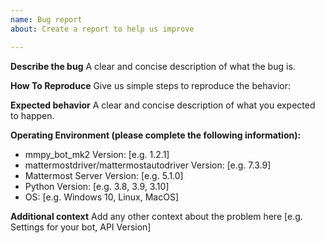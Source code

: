 ```yaml
---
name: Bug report
about: Create a report to help us improve

---
```


**Describe the bug**
A clear and concise description of what the bug is.

**How To Reproduce**
Give us simple steps to reproduce the behavior:

**Expected behavior**
A clear and concise description of what you expected to happen.

**Operating Environment (please complete the following information):**
 - mmpy_bot_mk2 Version: [e.g. 1.2.1]
 - mattermostdriver/mattermostautodriver Version: [e.g. 7.3.9]
 - Mattermost Server Version: [e.g. 5.1.0]
 - Python Version: [e.g. 3.8, 3.9, 3.10]
 - OS: [e.g. Windows 10, Linux, MacOS]


**Additional context**
Add any other context about the problem here [e.g. Settings for your bot, API Version]
